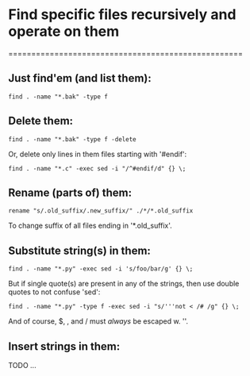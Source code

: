 # Find specific files recursively and operate on them
===================================================

## Just find'em (and list them):
```
find . -name "*.bak" -type f
```


## Delete them:
```
find . -name "*.bak" -type f -delete
```
Or, delete only lines in them files starting with '#endif':
```
find . -name "*.c" -exec sed -i "/^#endif/d" {} \;
```


## Rename (parts of) them:
```
rename "s/.old_suffix/.new_suffix/" ./*/*.old_suffix
```
To change suffix of all files ending in '*.old_suffix'.


## Substitute string(s) in them:
```
find . -name "*.py" -exec sed -i 's/foo/bar/g' {} \;
```
But if single quote(s) are present in any of the strings, 
then use double quotes to not confuse 'sed':
```
find . -name "*.py" -type f -exec sed -i "s/'''not < /# /g" {} \;
```
And of course, $, \, and / must *always* be escaped w. '\'.


## Insert strings in them:
TODO ...



